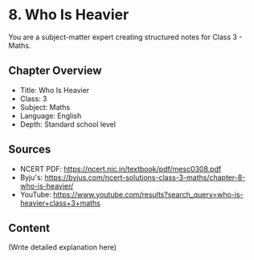 # 8. Who Is Heavier

You are a subject-matter expert creating structured notes for Class 3 - Maths.

## Chapter Overview
- Title: Who Is Heavier
- Class: 3
- Subject: Maths
- Language: English
- Depth: Standard school level

## Sources
- NCERT PDF: https://ncert.nic.in/textbook/pdf/mesc0308.pdf
- Byju's: https://byjus.com/ncert-solutions-class-3-maths/chapter-8-who-is-heavier/
- YouTube: https://www.youtube.com/results?search_query=who-is-heavier+class+3+maths

## Content
(Write detailed explanation here)
